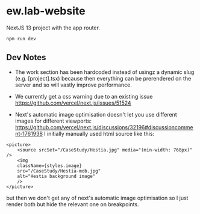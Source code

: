 # ew.lab-website

NextJS 13 project with the app router.

```bash
npm run dev
```

## Dev Notes

- The work section has been hardcoded instead of usingz a dynamic slug (e.g. [project].tsx) because then everything can be prerendered on the server and so will vastly improve performance.

- We currently get a css warning due to an existing issue https://github.com/vercel/next.js/issues/51524

- Next's automatic image optimisation doesn't let you use different images for different viewports: https://github.com/vercel/next.js/discussions/32196#discussioncomment-1761938
  I initially manually used html source like this:

```
<picture>
    <source srcSet="/CaseStudy/Hestia.jpg" media="(min-width: 768px)" />
    <img
    className={styles.image}
    src="/CaseStudy/Hestia-mob.jpg"
    alt="Hestia background image"
    />
</picture>
```

but then we don't get any of next's automatic image optimisation so I just render both but hide the relevant one on breakpoints.
